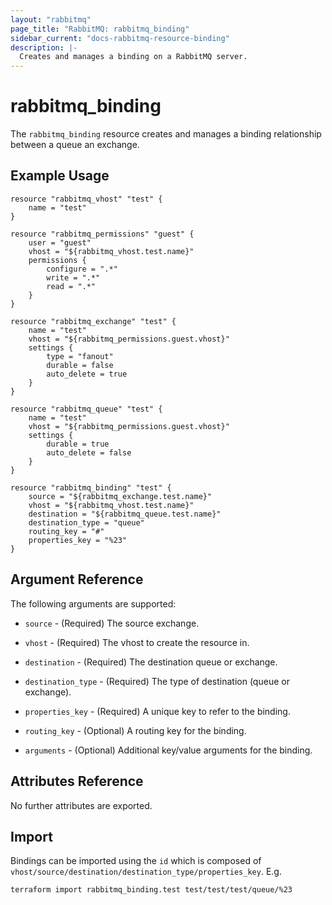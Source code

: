 ```yaml
---
layout: "rabbitmq"
page_title: "RabbitMQ: rabbitmq_binding"
sidebar_current: "docs-rabbitmq-resource-binding"
description: |-
  Creates and manages a binding on a RabbitMQ server.
---
```


# rabbitmq\_binding

The ``rabbitmq_binding`` resource creates and manages a binding relationship
between a queue an exchange.

## Example Usage

```
resource "rabbitmq_vhost" "test" {
    name = "test"
}

resource "rabbitmq_permissions" "guest" {
    user = "guest"
    vhost = "${rabbitmq_vhost.test.name}"
    permissions {
        configure = ".*"
        write = ".*"
        read = ".*"
    }
}

resource "rabbitmq_exchange" "test" {
    name = "test"
    vhost = "${rabbitmq_permissions.guest.vhost}"
    settings {
        type = "fanout"
        durable = false
        auto_delete = true
    }
}

resource "rabbitmq_queue" "test" {
    name = "test"
    vhost = "${rabbitmq_permissions.guest.vhost}"
    settings {
        durable = true
        auto_delete = false
    }
}

resource "rabbitmq_binding" "test" {
    source = "${rabbitmq_exchange.test.name}"
    vhost = "${rabbitmq_vhost.test.name}"
    destination = "${rabbitmq_queue.test.name}"
    destination_type = "queue"
    routing_key = "#"
    properties_key = "%23"
}
```

## Argument Reference

The following arguments are supported:

* `source` - (Required) The source exchange.

* `vhost` - (Required) The vhost to create the resource in.

* `destination` - (Required) The destination queue or exchange.

* `destination_type` - (Required) The type of destination (queue or exchange).

* `properties_key` - (Required) A unique key to refer to the binding.

* `routing_key` - (Optional) A routing key for the binding.

* `arguments` - (Optional) Additional key/value arguments for the binding.

## Attributes Reference

No further attributes are exported.

## Import

Bindings can be imported using the `id` which is composed of
  `vhost/source/destination/destination_type/properties_key`. E.g.

```
terraform import rabbitmq_binding.test test/test/test/queue/%23
```
